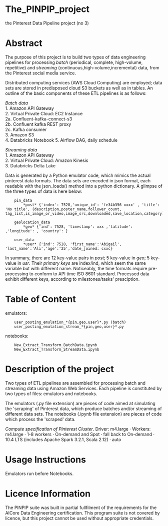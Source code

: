 # The_PINPIP_project

the Pinterest Data Pipeline project (no 3)

# Abstract

The purpose of this project is to build two types of data engineering pipelines for processing *batch* (periodical, complete, high-volume, repetitive) and *streaming* (continuous,high-volume,incremental) data, from the Pinterest social media service. 

Distributed computing services (AWS Cloud Computing) are employed; data sets are stored in predisposed cloud S3 buckets as well as in tables. An outline of the basic components of these ETL pipelines is as follows:

*Batch data*  
    1. Amazon API Gateway  
    2. Virtual Private Cloud: EC2 Instance  
        2a. Confluent-kafka-connect-s3  
        2b. Confluent kafka REST proxy  
        2c. Kafka consumer  
    3. Amazon S3  
    4. Databricks Notebook
    5. Airflow DAG, daily schedule 

*Streaming data*  
    1. Amazon API Gateway  
    2. Virtual Private Cloud: Amazon Kinesis  
    3. Databricks Delta Lake 

Data is generated by a Python emulator code, which mimics the actual pinterest data formats. The data sets are encoded in json format, each readable with the json_loads(<string that point to name>) method into a python dictionary. A glimpse of the three types of data is here below:

        pin_data
	        *post* {'index': 7528,'unique_id': 'fe34b356 xxxx' , 'title': 'No title', (description,poster_name,follower_count, tag_list,is_image_or_video,image_src,downloaded,save_location,category)}
	
        geolocation_data
            *geo* {'ind': 7528, 'timestamp': xxx ,'latitude': ,'longitude': , 'country': }
    
        user_data
            *user* {'ind': 7528, 'first_name':'Abigail', 'last_name':'Ali','age':'25','date_joined: cxxc}
    
In summary, there are 12 key-value pairs in *post*; 5 key-value in *geo*; 5 key-value in *usr*. Their *primary keys* are index/ind, which seem the same variable but with different name. Noticeably, the time formats require pre-processing to conform to API time ISO 8601 standard. Processed data exhibit different keys, according to milestones/tasks' presciption. 

# Table of Content

emulators:   

        user_posting_emulation_*{pin,geo,user}*.py (batch)  
        user_posting_emulation_stream_*{pin,geo,user}*.py  

notebooks:  

        New_Extract_Transform_BatchData.ipynb   
        New_Extract_Transform_StreamData.ipynb   

# Description of the project

Two types of ETL pipelines are assembled for processing batch and streaming data using Amazon Web Services. Each pipeline is constituted by two types of files: emulators and notebooks.

The emulators (.py file extension) are pieces of code aimed at simulating the 'scraping' of Pinterest data, which produce batches and/or streaming of different data sets. The notebooks (.ipynb file extension) are pieces of code which process the 'scraped' data.


*Compute specification of Pinterest Cluster*. Driver: m4.large · Workers: m4.large · 1-8 workers · On-demand and Spot · fall back to On-demand · 10.4 LTS (includes Apache Spark 3.2.1, Scala 2.12) · auto


# Usage Instructions

Emulators run before Notebooks.

# Licence Information

The PINPIP suite was built in partial fullfilment of the requirements for the AICore Data Engineering certification. This program suite is not covered by licence, but this project cannot be used without appropriate credentials. 
